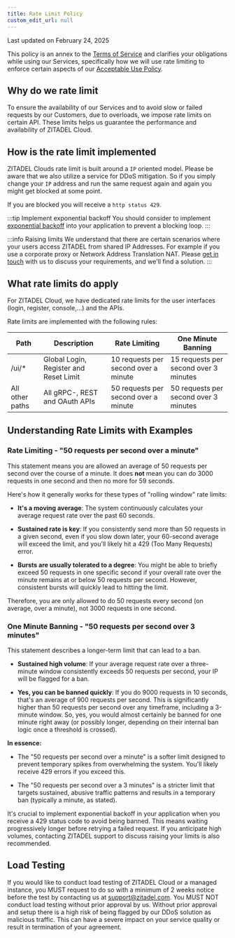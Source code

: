 ```yaml
---
title: Rate Limit Policy
custom_edit_url: null
---
```


Last updated on February 24, 2025

This policy is an annex to the [Terms of Service](../terms-of-service) and clarifies your obligations while using our Services, specifically how we will use rate limiting to enforce certain aspects of our [Acceptable Use Policy](acceptable-use-policy).

## Why do we rate limit

To ensure the availability of our Services and to avoid slow or failed requests by our Customers, due to overloads, we impose rate limits on certain API. These limits helps us guarantee the performance and availability of ZITADEL Cloud.

## How is the rate limit implemented

ZITADEL Clouds rate limit is built around a `IP` oriented model.
Please be aware that we also utilize a service for DDoS mitigation.
So if you simply change your `IP` address and run the same request again and again you might get blocked at some point.

If you are blocked you will receive a `http status 429`.

:::tip Implement exponential backoff
You should consider to implement [exponential backoff](https://en.wikipedia.org/wiki/Exponential_backoff) into your application to prevent a blocking loop.
:::

:::info Raising limits
We understand that there are certain scenarios where your users access ZITADEL from shared IP Addresses.
For example if you use a corporate proxy or Network Address Translation NAT.
Please [get in touch](https://zitadel.com/contact) with us to discuss your requirements, and we'll find a solution.
:::

## What rate limits do apply

For ZITADEL Cloud, we have dedicated rate limits for the user interfaces (login, register, console,...) and the APIs.

Rate limits are implemented with the following rules:

| Path            | Description                            | Rate Limiting                        | One Minute Banning                    |
| --------------- | -------------------------------------- | ------------------------------------ | ------------------------------------- |
| /ui/\*          | Global Login, Register and Reset Limit | 10 requests per second over a minute | 15 requests per second over 3 minutes |
| All other paths | All gRPC-, REST and OAuth APIs         | 50 requests per second over a minute | 50 requests per second over 3 minutes |

## Understanding Rate Limits with Examples

### Rate Limiting - "50 requests per second over a minute"

This statement means you are allowed an average of 50 requests per second over the course of a minute. It does **not** mean you can do 3000 requests in one second and then no more for 59 seconds.

Here's how it generally works for these types of "rolling window" rate limits:

- **It's a moving average**: The system continuously calculates your average request rate over the past 60 seconds.

- **Sustained rate is key**: If you consistently send more than 50 requests in a given second, even if you slow down later, your 60-second average will exceed the limit, and you'll likely hit a 429 (Too Many Requests) error.

- **Bursts are usually tolerated to a degree**: You might be able to briefly exceed 50 requests in one specific second if your overall rate over the minute remains at or below 50 requests per second. However, consistent bursts will quickly lead to hitting the limit.

Therefore, you are only allowed to do 50 requests every second (on average, over a minute), not 3000 requests in one second.

### One Minute Banning - "50 requests per second over 3 minutes"

This statement describes a longer-term limit that can lead to a ban.

- **Sustained high volume**: If your average request rate over a three-minute window consistently exceeds 50 requests per second, your IP will be flagged for a ban.

- **Yes, you can be banned quickly**: If you do 9000 requests in 10 seconds, that's an average of 900 requests per second. This is significantly higher than 50 requests per second over any timeframe, including a 3-minute window. So, yes, you would almost certainly be banned for one minute right away (or possibly longer, depending on their internal ban logic once a threshold is crossed).

**In essence:**

- The "50 requests per second over a minute" is a softer limit designed to prevent temporary spikes from overwhelming the system. You'll likely receive 429 errors if you exceed this.

- The "50 requests per second over a 3 minutes" is a stricter limit that targets sustained, abusive traffic patterns and results in a temporary ban (typically a minute, as stated).

It's crucial to implement exponential backoff in your application when you receive a 429 status code to avoid being banned. This means waiting progressively longer before retrying a failed request. If you anticipate high volumes, contacting ZITADEL support to discuss raising your limits is also recommended.

## Load Testing

If you would like to conduct load testing of ZITADEL Cloud or a managed instance, you MUST request to do so with a minimum of 2 weeks notice before the test by contacting us at [support@zitadel.com](mailto:support@zitadel.com).
You MUST NOT conduct load testing without prior approval by us. Without prior approval and setup there is a high risk of being flagged by our DDoS solution as malicious traffic. This can have a severe impact on your service quality or result in termination of your agreement.
